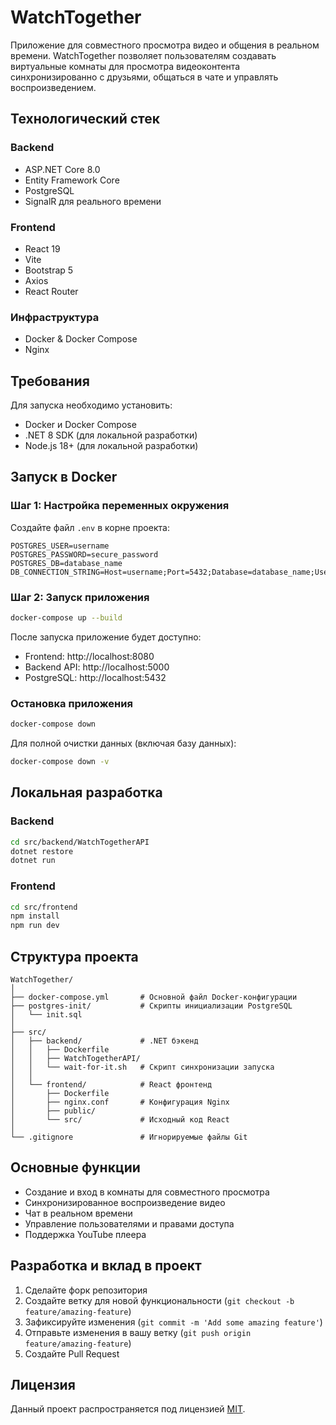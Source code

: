 # WatchTogether

Приложение для совместного просмотра видео и общения в реальном времени. WatchTogether позволяет пользователям создавать виртуальные комнаты для просмотра видеоконтента синхронизированно с друзьями, общаться в чате и управлять воспроизведением.

## Технологический стек

### Backend

- ASP.NET Core 8.0
- Entity Framework Core
- PostgreSQL
- SignalR для реального времени

### Frontend

- React 19
- Vite
- Bootstrap 5
- Axios
- React Router

### Инфраструктура

- Docker & Docker Compose
- Nginx

## Требования

Для запуска необходимо установить:

- Docker и Docker Compose
- .NET 8 SDK (для локальной разработки)
- Node.js 18+ (для локальной разработки)

## Запуск в Docker

### Шаг 1: Настройка переменных окружения

Создайте файл `.env` в корне проекта:

```
POSTGRES_USER=username
POSTGRES_PASSWORD=secure_password
POSTGRES_DB=database_name
DB_CONNECTION_STRING=Host=username;Port=5432;Database=database_name;Username=username;Password=secure_password
```

### Шаг 2: Запуск приложения

```bash
docker-compose up --build
```

После запуска приложение будет доступно:

- Frontend: http://localhost:8080
- Backend API: http://localhost:5000
- PostgreSQL: http://localhost:5432

### Остановка приложения

```bash
docker-compose down
```

Для полной очистки данных (включая базу данных):

```bash
docker-compose down -v
```

## Локальная разработка

### Backend

```bash
cd src/backend/WatchTogetherAPI
dotnet restore
dotnet run
```

### Frontend

```bash
cd src/frontend
npm install
npm run dev
```

## Структура проекта

```
WatchTogether/
│
├── docker-compose.yml       # Основной файл Docker-конфигурации
├── postgres-init/           # Скрипты инициализации PostgreSQL
│   └── init.sql
│
├── src/
│   ├── backend/             # .NET бэкенд
│   │   ├── Dockerfile
│   │   ├── WatchTogetherAPI/
│   │   └── wait-for-it.sh   # Скрипт синхронизации запуска
│   │
│   └── frontend/            # React фронтенд
│       ├── Dockerfile
│       ├── nginx.conf       # Конфигурация Nginx
│       ├── public/
│       └── src/             # Исходный код React
│
└── .gitignore               # Игнорируемые файлы Git
```

## Основные функции

- Создание и вход в комнаты для совместного просмотра
- Синхронизированное воспроизведение видео
- Чат в реальном времени
- Управление пользователями и правами доступа
- Поддержка YouTube плеера

## Разработка и вклад в проект

1. Сделайте форк репозитория
2. Создайте ветку для новой функциональности (`git checkout -b feature/amazing-feature`)
3. Зафиксируйте изменения (`git commit -m 'Add some amazing feature'`)
4. Отправьте изменения в вашу ветку (`git push origin feature/amazing-feature`)
5. Создайте Pull Request

## Лицензия

Данный проект распространяется под лицензией [MIT](https://opensource.org/licenses/MIT).
